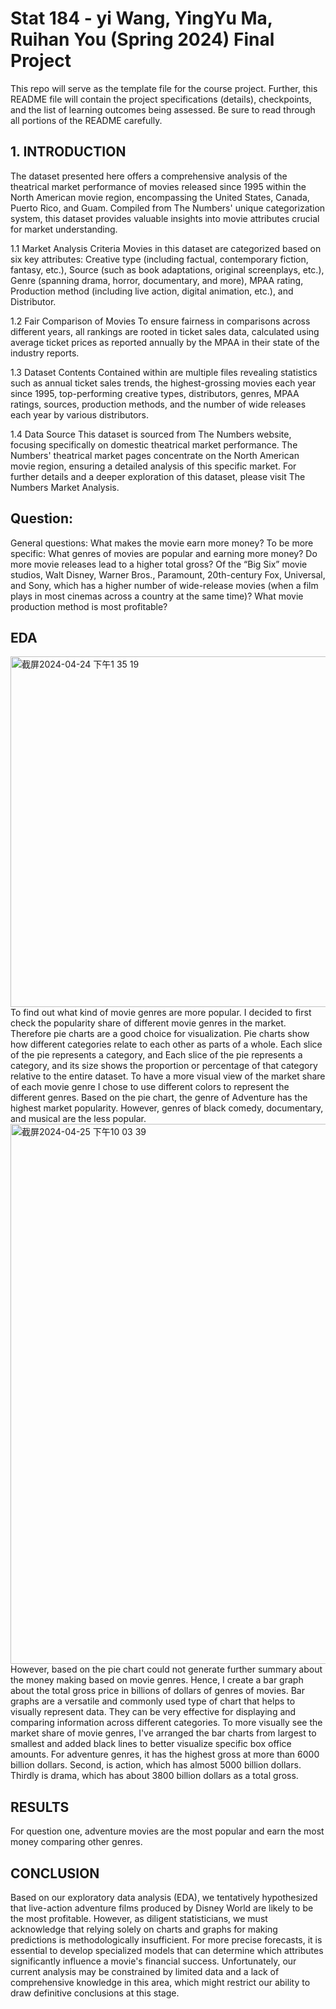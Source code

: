 # Stat 184 - yi Wang, YingYu Ma, Ruihan You (Spring 2024) Final Project

This repo will serve as the template file for the course project. Further, this README file will contain the project specifications (details), checkpoints, and the list of learning outcomes being assessed. Be sure to read through all portions of the README carefully.

## 1. INTRODUCTION
The dataset presented here offers a comprehensive analysis of the theatrical market performance of movies released since 1995 within the North American movie region, encompassing the United States, Canada, Puerto Rico, and Guam. Compiled from The Numbers' unique categorization system, this dataset provides valuable insights into movie attributes crucial for market understanding.

1.1 Market Analysis Criteria
Movies in this dataset are categorized based on six key attributes: Creative type (including factual, contemporary fiction, fantasy, etc.), Source (such as book adaptations, original screenplays, etc.), Genre (spanning drama, horror, documentary, and more), MPAA rating, Production method (including live action, digital animation, etc.), and Distributor.

1.2 Fair Comparison of Movies
To ensure fairness in comparisons across different years, all rankings are rooted in ticket sales data, calculated using average ticket prices as reported annually by the MPAA in their state of the industry reports.

1.3 Dataset Contents
Contained within are multiple files revealing statistics such as annual ticket sales trends, the highest-grossing movies each year since 1995, top-performing creative types, distributors, genres, MPAA ratings, sources, production methods, and the number of wide releases each year by various distributors.

1.4 Data Source
This dataset is sourced from The Numbers website, focusing specifically on domestic theatrical market performance. The Numbers' theatrical market pages concentrate on the North American movie region, ensuring a detailed analysis of this specific market.
For further details and a deeper exploration of this dataset, please visit The Numbers Market Analysis.

## Question:
General questions:
What makes the movie earn more money? 
To be more specific:
What genres of movies are popular and earning more money?
Do more movie releases lead to a higher total gross? Of the “Big Six” movie studios, Walt Disney, Warner Bros., Paramount, 20th-century Fox, Universal, and Sony, which has a higher number of wide-release movies (when a film plays in most cinemas across a country at the same time)?
What movie production method is most profitable?

## EDA
<img width="561" alt="截屏2024-04-24 下午1 35 19" src="https://github.com/STAT184-Spring2024-Sec001/STAT184-Final-Yi-Wang-RuiHan-You-YingyYu-Ma/assets/119536824/7d472ec5-cb63-4af7-a616-58e3935fd730">
To find out what kind of movie genres are more popular. I decided to first check the popularity share of different movie genres in the market. Therefore pie charts are a good choice for visualization. Pie charts show how different categories relate to each other as parts of a whole. Each slice of the pie represents a category, and Each slice of the pie represents a category, and its size shows the proportion or percentage of that category relative to the entire dataset. To have a more visual view of the market share of each movie genre I chose to use different colors to represent the different genres. Based on the pie chart, the genre of Adventure has the highest market popularity. However, genres of black comedy, documentary, and musical are the less popular.

<img width="864" alt="截屏2024-04-25 下午10 03 39" src="https://github.com/STAT184-Spring2024-Sec001/STAT184-Final-Yi-Wang-RuiHan-You-YingyYu-Ma/assets/119536824/ee8e4d53-b467-4ef7-a179-9093f6eb2756">
However, based on the pie chart could not generate further summary about the money making based on movie genres. Hence, I create a bar graph about the total gross price in billions of dollars of genres of movies. Bar graphs are a versatile and commonly used type of chart that helps to visually represent data. They can be very effective for displaying and comparing information across different categories. To more visually see the market share of movie genres, I've arranged the bar charts from largest to smallest and added black lines to better visualize specific box office amounts. For adventure genres, it has the highest gross at more than 6000 billion dollars. Second, is action, which has almost 5000 billion dollars. Thirdly is drama, which has about 3800 billion dollars as a total gross. 

## RESULTS
For question one, adventure movies are the most popular and earn the most money comparing other genres.
 


## CONCLUSION
Based on our exploratory data analysis (EDA), we tentatively hypothesized that live-action adventure films produced by Disney World are likely to be the most profitable. However, as diligent statisticians, we must acknowledge that relying solely on charts and graphs for making predictions is methodologically insufficient. For more precise forecasts, it is essential to develop specialized models that can determine which attributes significantly influence a movie's financial success. Unfortunately, our current analysis may be constrained by limited data and a lack of comprehensive knowledge in this area, which might restrict our ability to draw definitive conclusions at this stage. 


